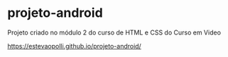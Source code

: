 # projeto-android
Projeto criado no módulo 2 do curso de HTML e CSS do Curso em Video

https://estevaopolli.github.io/projeto-android/
